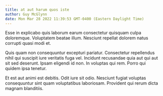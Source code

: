 ```yaml
---
title: at aut harum quos iste
author: Guy McGlynn
date: Mon Mar 28 2022 11:39:53 GMT-0400 (Eastern Daylight Time)
---
```

Esse in explicabo quis laborum earum consectetur quisquam culpa doloremque. Voluptatem beatae illum. Nesciunt repellat dolorem natus corrupti quasi modi et.

 Quis quam non consequuntur excepturi pariatur. Consectetur repellendus nihil qui suscipit iure veritatis fuga vel. Incidunt recusandae quia aut qui aut sit sed deserunt. Ipsam eligendi id non. In voluptas qui rem. Porro qui quidem ipsa tenetur.

 Et est aut animi est debitis. Odit iure sit odio. Nesciunt fugiat voluptas consequuntur sint quam voluptatibus laboriosam. Provident qui rerum dicta magnam blanditiis.